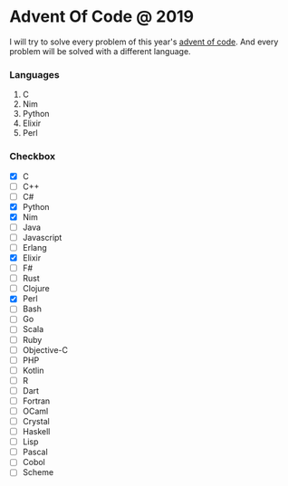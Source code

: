 # Advent Of Code @ 2019

I will try to solve every problem of this year's [advent of code](http://adventofcode.com/2019). And every problem will be solved with a different language.

### Languages

1. C
2. Nim
3. Python
4. Elixir
5. Perl

### Checkbox

- [x] C
- [ ] C++
- [ ] C#
- [x] Python
- [x] Nim
- [ ] Java
- [ ] Javascript
- [ ] Erlang
- [x] Elixir
- [ ] F#
- [ ] Rust
- [ ] Clojure
- [x] Perl
- [ ] Bash
- [ ] Go
- [ ] Scala
- [ ] Ruby
- [ ] Objective-C
- [ ] PHP
- [ ] Kotlin
- [ ] R
- [ ] Dart
- [ ] Fortran
- [ ] OCaml
- [ ] Crystal
- [ ] Haskell
- [ ] Lisp
- [ ] Pascal
- [ ] Cobol
- [ ] Scheme 
